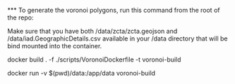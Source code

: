 \*\*\* To generate the voronoi polygons, run this command from the root of the repo:

Make sure that you have both /data/zcta/zcta.geojson and /data/iad.GeographicDetails.csv available in your /data directory that will be bind mounted into the container.

docker build . -f ./scripts/VoronoiDockerfile -t voronoi-build

docker run -v $(pwd)/data:/app/data voronoi-build
